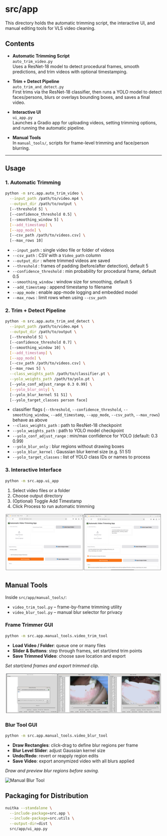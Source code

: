 # src/app

This directory holds the automatic trimming script, the interactive UI, and manual editing tools for VLS video cleaning.

## Contents

- **Automatic Trimming Script**  
  `auto_trim_video.py`  
  Uses a ResNet-18 model to detect procedural frames, smooth predictions, and trim videos with optional timestamping.

- **Trim + Detect Pipeline**  
  `auto_trim_and_detect.py`  
  First trims via the ResNet-18 classifier, then runs a YOLO model to detect faces/persons, blurs or overlays bounding boxes, and saves a final video.

- **Interactive UI**  
  `ui_app.py`  
  Launches a Gradio app for uploading videos, setting trimming options, and running the automatic pipeline.

- **Manual Tools**  
  In `manual_tools/`, scripts for frame-level trimming and face/person blurring.

---

## Usage

### 1. Automatic Trimming

```bash
python -m src.app.auto_trim_video \
  --input_path /path/to/video.mp4 \
  --output_dir /path/to/output \
  [--threshold 5] \
  [--confidence_threshold 0.5] \
  [--smoothing_window 5] \
  [--add_timestamp] \
  [--app_mode] \
  [--csv_path /path/to/videos.csv] \
  [--max_rows 10]
```

- `--input_path` : single video file or folder of videos
- `--csv_path` : CSV with a `Video_path` column
- `--output_dir` : where trimmed videos are saved
- `--threshold` : frames of padding (before/after detection), default 5
- `--confidence_threshold` : min probability for procedural frame, default 0.5
- `--smoothing_window` : window size for smoothing, default 5
- `--add_timestamp` : append timestamp to filename
- `--app_mode` : enable app-mode logging and embedded model
- `--max_rows` : limit rows when using `--csv_path`

### 2. Trim + Detect Pipeline
```bash
python -m src.app.auto_trim_and_detect \
  --input_path /path/to/video.mp4 \
  --output_dir /path/to/output \
  [--threshold 5] \
  [--confidence_threshold 0.7] \
  [--smoothing_window 10] \
  [--add_timestamp] \
  [--app_mode] \
  [--csv_path /path/to/videos.csv] \
  [--max_rows 5] \
  --class_weights_path /path/to/classifier.pt \
  --yolo_weights_path /path/to/yolo.pt \
  [--yolo_conf_adjust_range 0.3 0.99] \
  [--yolo_blur_only] \
  [--yolo_blur_kernel 51 51] \
  [--yolo_target_classes person face]
```
- classifier flags (`--threshold`, `--confidence_threshold`, `--smoothing_window`, `--add_timestamp`, `--app_mode`, `--csv_path`, `--max_rows`) behave as above
- `--class_weights_path` : path to ResNet-18 checkpoint
- `--yolo_weights_path` : path to YOLO model checkpoint
- `--yolo_conf_adjust_range` : min/max confidence for YOLO (default: 0.3 0.99)
- `--yolo_blur_only` : blur regions without drawing boxes
- `--yolo_blur_kernel` : Gaussian blur kernel size (e.g. 51 51)
- `--yolo_target_classes` : list of YOLO class IDs or names to process

### 3. Interactive Interface
```bash
python -m src.app.ui_app
```
1. Select video files or a folder
2. Choose output directory
3. (Optional) Toggle Add Timestamp
4. Click Process to run automatic trimming

![Automatic Trim Interface](assets/auto_vid_trim_tool.png)

## Manual Tools
Inside `src/app/manual_tools/`:

- `video_trim_tool.py` – frame-by-frame trimming utility
- `video_blur_tool.py` – manual blur selector for privacy

### Frame Trimmer GUI
```bash
python -m src.app.manual_tools.video_trim_tool
```
- **Load Video / Folder**: queue one or many files
- **Slider & Buttons**: step through frames, set start/end trim points
- **Save Trimmed Video**: choose save location and export

*Set start/end frames and export trimmed clip.*

![Manual Trim Tool](assets/manual_trim_tool.png)

### Blur Tool GUI
```bash
python -m src.app.manual_tools.video_blur_tool
```
- **Draw Rectangles**: click-drag to define blur regions per frame
- **Blur Level Slider**: adjust Gaussian kernel size
- **Undo/Redo**: revert or reapply region edits
- **Save Video**: export anonymized video with all blurs applied

*Draw and preview blur regions before saving.*

![Manual Blur Tool](assets/manual_blur_tool.png)

## Packaging for Distribution
```bash
nuitka --standalone \
  --include-package=src.app \
  --include-package=src.utils \
  --output-dir=dist \
  src/app/ui_app.py
```

